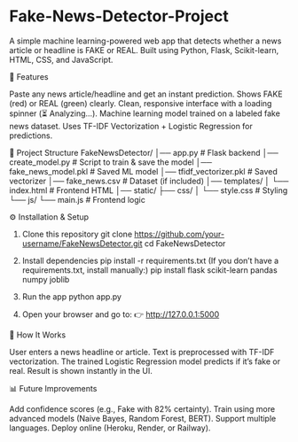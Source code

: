 # Fake-News-Detector-Project
A simple machine learning-powered web app that detects whether a news article or headline is FAKE or REAL.
Built using Python, Flask, Scikit-learn, HTML, CSS, and JavaScript.

🚀 Features

Paste any news article/headline and get an instant prediction.
Shows FAKE (red) or REAL (green) clearly.
Clean, responsive interface with a loading spinner (⏳ Analyzing…).
Machine learning model trained on a labeled fake news dataset.
Uses TF-IDF Vectorization + Logistic Regression for predictions.

📂 Project Structure
FakeNewsDetector/
│── app.py                 # Flask backend
│── create_model.py         # Script to train & save the model
│── fake_news_model.pkl     # Saved ML model
│── tfidf_vectorizer.pkl    # Saved vectorizer
│── fake_news.csv           # Dataset (if included)
│── templates/
│   └── index.html          # Frontend HTML
│── static/
    ├── css/
    │   └── style.css       # Styling
    └── js/
        └── main.js         # Frontend logic

        

⚙️ Installation & Setup

1) Clone this repository
git clone https://github.com/your-username/FakeNewsDetector.git
cd FakeNewsDetector

2) Install dependencies
pip install -r requirements.txt
(If you don’t have a requirements.txt, install manually:)
pip install flask scikit-learn pandas numpy joblib


3) Run the app
python app.py


4) Open your browser and go to:
👉 http://127.0.0.1:5000



🎯 How It Works

User enters a news headline or article.
Text is preprocessed with TF-IDF vectorization.
The trained Logistic Regression model predicts if it’s fake or real.
Result is shown instantly in the UI.

📊 Future Improvements

Add confidence scores (e.g., Fake with 82% certainty).
Train using more advanced models (Naive Bayes, Random Forest, BERT).
Support multiple languages.
Deploy online (Heroku, Render, or Railway).
